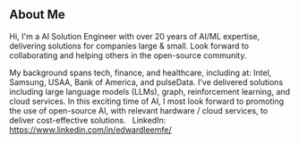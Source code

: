 ## About Me
Hi, I'm a AI Solution Engineer with over 20 years of AI/ML expertise, delivering solutions for companies large & small. Look forward to collaborating and helping  others in the open-source community. 

My background spans tech, finance, and healthcare, including at: Intel, Samsung, USAA, Bank of America, and pulseData. ​I've delivered solutions including large language models (LLMs), graph, reinforcement learning, and cloud services.  In this exciting time of AI, I most look forward to promoting the use of open-source AI, with relevant hardware / cloud services, to deliver cost-effective solutions. ​
​
LinkedIn: https://www.linkedin.com/in/edwardleemfe/​

<!--
**edlee123/edlee123** is a ✨ _special_ ✨ repository because its `README.md` (this file) appears on your GitHub profile.

Here are some ideas to get you started:

- 🔭 I’m currently working on ...
- 🌱 I’m currently learning ...
- 👯 I’m looking to collaborate on ...
- 🤔 I’m looking for help with ...
- 💬 Ask me about ...
- 📫 How to reach me: ...
- 😄 Pronouns: ...
- ⚡ Fun fact: ...
-->
